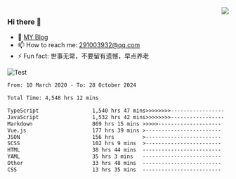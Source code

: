 <img align='right' src='https://github-readme-stats.vercel.app/api?username=niaogege&show_icons=true&theme=radical'/>

### Hi there 👋

- 🌱 [MY Blog](https://bythewayer.com/)
- 📫 How to reach me: 291003932@qq.com
- ⚡ Fun fact:  世事无常，不要留有遗憾，早点养老

![Test](https://github-readme-stats.vercel.app/api/top-langs/?username=niaogege&layout=compact)

<!--START_SECTION:waka-->

```txt
From: 10 March 2020 - To: 28 October 2024

Total Time: 4,548 hrs 12 mins

TypeScript                 1,540 hrs 47 mins>>>>>>>>-----------------   33.88 %
JavaScript                 1,532 hrs 42 mins>>>>>>>>-----------------   33.70 %
Markdown                   869 hrs 15 mins >>>>>--------------------   19.11 %
Vue.js                     177 hrs 39 mins >------------------------   03.91 %
JSON                       156 hrs         >------------------------   03.43 %
SCSS                       102 hrs 9 mins  >------------------------   02.25 %
HTML                       38 hrs 44 mins  -------------------------   00.85 %
YAML                       35 hrs 3 mins   -------------------------   00.77 %
Other                      33 hrs 48 mins  -------------------------   00.74 %
CSS                        13 hrs 35 mins  -------------------------   00.30 %
```

<!--END_SECTION:waka-->
